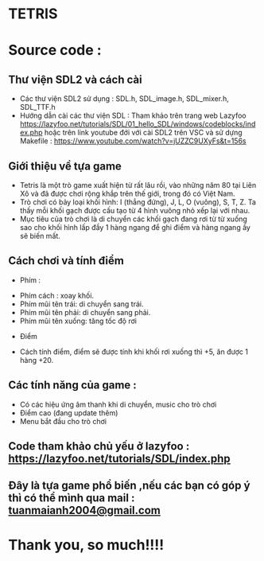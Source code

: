 # TETRIS
# Source code : 

## Thư viện SDL2 và cách cài 
- Các thư viện SDL2 sử dụng : SDL.h, SDL_image.h, SDL_mixer.h, SDL_TTF.h
- Hướng dẫn cài các thư viện SDL : Tham khảo trên trang web Lazyfoo
https://lazyfoo.net/tutorials/SDL/01_hello_SDL/windows/codeblocks/index.php
hoặc trên link youtube đới với cài SDL2 trên VSC và sử dựng Makefile  : https://www.youtube.com/watch?v=jUZZC9UXyFs&t=156s
## Giới thiệu về tựa game 
- Tetris là một trò game xuất hiện từ rất lâu rồi, vào những năm 80 tại Liên Xô và đã được chơi rộng khắp trên thế giới, trong đó có Việt Nam. 
- Trò chơi có bảy loại khối hình: I (thẳng đứng), J, L, O (vuông), S, T, Z. Ta thấy mỗi khối gạch được cấu tạo từ 4 hình vuông nhỏ xếp lại với nhau.
- Mục tiêu của trò chơi là di chuyển các khối gạch đang rơi từ từ xuống sao cho khối hình lấp đầy 1 hàng ngang để ghi điểm và hàng ngang ấy sẽ biến mất.
## Cách chơi và tính điểm
* Phím : 
- Phím cách : xoay khối.
- Phím mũi tên trái: di chuyển sang trái.
- Phím mũi tên phải: di chuyển sang phải.
- Phím mũi tên xuống: tăng tốc độ rơi
* Điểm
- Cách tính điểm, điểm sẽ được tính khi khối rơi xuống thì +5, ăn được 1 hàng +20.
## Các tính năng của game :
- Có các hiệu ứng âm thanh khi di chuyển, music cho trò chơi
- Điểm cao (đang update thêm)
- Menu bắt đầu cho trò chơi
## Code tham khảo chủ yếu ở lazyfoo : https://lazyfoo.net/tutorials/SDL/index.php

## Đây là tựa game phổ biến ,nếu các bạn có góp ý thì có thể mình qua mail : tuanmaianh2004@gmail.com

# Thank you, so much!!!!
